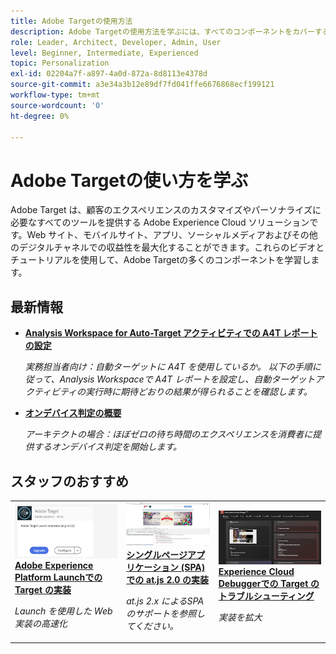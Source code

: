 ```yaml
---
title: Adobe Targetの使用方法
description: Adobe Targetの使用方法を学ぶには、すべてのコンポーネントをカバーするこのチュートリアルとビデオのコレクションを利用します。 Adobe Targetの力を効果的に使う。
role: Leader, Architect, Developer, Admin, User
level: Beginner, Intermediate, Experienced
topic: Personalization
exl-id: 02204a7f-a897-4a0d-872a-8d8113e4378d
source-git-commit: a3e34a3b12e89df7fd041ffe6676868ecf199121
workflow-type: tm+mt
source-wordcount: '0'
ht-degree: 0%

---
```


# Adobe Targetの使い方を学ぶ

Adobe Target は、顧客のエクスペリエンスのカスタマイズやパーソナライズに必要なすべてのツールを提供する Adobe Experience Cloud ソリューションです。Web サイト、モバイルサイト、アプリ、ソーシャルメディアおよびその他のデジタルチャネルでの収益性を最大化することができます。これらのビデオとチュートリアルを使用して、Adobe Targetの多くのコンポーネントを学習します。

## 最新情報

* **[Analysis Workspace for Auto-Target アクティビティでの A4T レポートの設定](integrations/set-up-a4t-reports-in-analysis-workspace-for-auto-target-activities.md)**

   *実務担当者向け：自動ターゲットに A4T を使用しているか。 以下の手順に従って、Analysis Workspaceで A4T レポートを設定し、自動ターゲットアクティビティの実行時に期待どおりの結果が得られることを確認します。*
* **[オンデバイス判定の概要](implementation/on-device-decisioning-overview.md)**

   *アーキテクトの場合：ほぼゼロの待ち時間のエクスペリエンスを消費者に提供するオンデバイス判定を開始します。*
<!-- * **[Use the Recommendations API (Tutorial)](recommendations-api-tutorial/recs-api-overview.md)**
    *For developers: Get hands-on practice using the [!DNL Recommendations] APIs to configure and manage [!DNL Recommendations] catalogs and custom criteria, and more.*-->

<!--* **[Implement Adobe Target with Adobe Mobile Services SDK v4 for Android (Tutorial)](mobile-v4/overview.md)**
    *For developers who are already using Adobe Mobile Services SDK v4: learn how to start personalizing app experiences with Adobe Target. These steps are provided as legacy user support.*<!-- Concepts learned here are also applicable to Adobe Experience Platform Mobile SDK (v5).-->

<!--* **[Use Recommendations Offers (Video)](recommendations/use-recommendations-offers.md)**
    *For all Target Users: Learn how to use product recommendations in A/B and Experience Targeting Activities.*-->

<!--
* **[Create a Recommendations Activity (Video)](recommendations/create-a-recommendations-activity.md)**
    <br>
    *Recommend products to your customers at scale with this Premium feature.* -->

## スタッフのおすすめ

<table>
<tr>
  <td>
    <a href="https://experienceleague.adobe.com/docs/launch-learn/implementing-in-websites-with-launch/implement-solutions/target.html?lang=en">
      <img alt="Adobe Experience Platform Launchでの Target の実装" src="assets/launch_referencearchitectureguides.png" />
    </a>
    <div>
      <a href="https://experienceleague.adobe.com/docs/launch-learn/implementing-in-websites-with-launch/implement-solutions/target.html?lang=en">
    <strong>Adobe Experience Platform Launchでの Target の実装</strong>
    </a>
    </div>
    <p>
    <em>Launch を使用した Web 実装の高速化</em>
    <p>
  </td>
  <td>
    <a href="implementation/implement-atjs-20-in-a-single-page-application.md">
      <img alt="シングルページアプリケーション (SPA) での at.js 2.0 の実装" src="assets/implementing_adobetargetsatjs20inasinglepageapplicationspa.png" />
    </a>
    <div>
      <a href="implementation/implement-atjs-20-in-a-single-page-application.md">
    <strong>シングルページアプリケーション (SPA) での at.js 2.0 の実装</strong>
    </a>
    </div>
    <p>
    <em>at.js 2.x によるSPAのサポートを参照してください。</em>
    <p>
  </td>
  <td>
    <a href="troubleshooting/troubleshoot-with-the-experience-cloud-debugger.md">
      <img alt="Experience Cloud Debuggerでの Target のトラブルシューティング" src="assets/using_the_experienceclouddebuggerwithadobetarget.png" />
    </a>
    <div>
      <a href="troubleshooting/troubleshoot-with-the-experience-cloud-debugger.md">
    <strong>Experience Cloud Debuggerでの Target のトラブルシューティング</strong>
    </a>
    </div>
    <p>
    <em>実装を拡大</em>
    <p>
  </td>
</tr>
</table>
